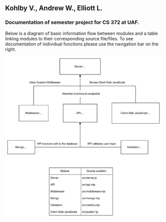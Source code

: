 ## Kohlby V., Andrew W., Elliott L.

### Documentation of semester project for CS 372 at UAF. 
Below is a diagram of basic information flow between modules and a table linking modules to their corresponding source file/files. To see documentation of individual functions please use the navigation bar on the right.

![alt text](assets/docs_diagram.svg)
